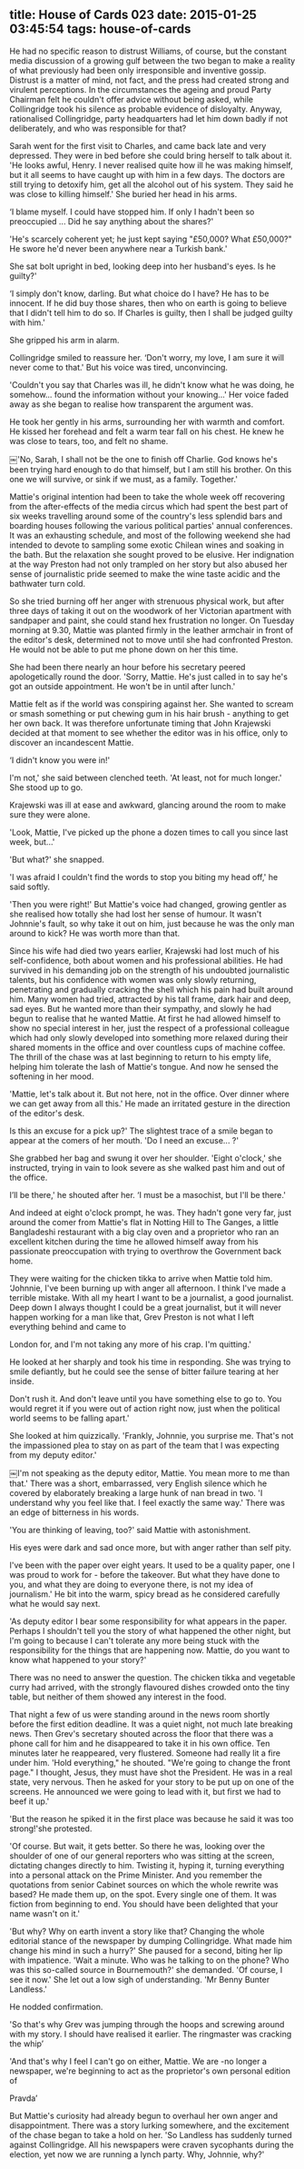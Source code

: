 title: House of Cards 023
date: 2015-01-25 03:45:54
tags: house-of-cards
---

He had no specific reason to distrust Williams, of course, but the constant media discussion of a growing gulf between the two began to make a reality of what previously had been only irresponsible and inventive gossip. Distrust is a matter of mind, not fact, and the press had created strong and virulent perceptions. In the circumstances the ageing and proud Party Chairman felt he couldn't offer advice without being asked, while Collingridge took his silence as probable evidence of disloyalty. Anyway, rationalised Collingridge, party headquarters had let him down badly if not deliberately, and who was responsible for that?

Sarah went for the first visit to Charles, and came back late and very depressed. They were in bed before she could bring herself to talk about it. 'He looks awful, Henry. I never realised quite how ill he was making himself, but it all seems to have caught up with him in a few days. The doctors are still trying to detoxify him, get all the alcohol out of his system. They said he was close to killing himself.' She buried her head in his arms.

‘I blame myself. I could have stopped him. If only I hadn't been so preoccupied ... Did he say anything about the shares?'

'He's scarcely coherent yet; he just kept saying "£50,000? What £50,000?" He swore he'd never been anywhere near a Turkish bank.'

She sat bolt upright in bed, looking deep into her husband's eyes. Is he guilty?'

‘I simply don't know, darling. But what choice do I have? He has to be innocent. If he did buy those shares, then who on earth is going to believe that I didn't tell him to do so. If Charles is guilty, then I shall be judged guilty with him.'

She gripped his arm in alarm.

Collingridge smiled to reassure her. ‘Don't worry, my love, I am sure it will never come to that.' But his voice was tired, unconvincing.

'Couldn't you say that Charles was ill, he didn't know what he was doing, he somehow... found the information without your knowing...' Her voice faded away as she began to realise how transparent the argument was.

He took her gently in his arms, surrounding her with warmth and comfort. He kissed her forehead and felt a warm tear fall on his chest. He knew he was close to tears, too, and felt no shame.

￼'No, Sarah, I shall not be the one to finish off Charlie. God knows he's been trying hard enough to do that himself, but I am still his brother. On this one we will survive, or sink if we must, as a family. Together.'

Mattie's original intention had been to take the whole week off recovering from the after-effects of the media circus which had spent the best part of six weeks travelling around some of the country's less splendid bars and boarding houses following the various political parties' annual conferences. It was an exhausting schedule, and most of the following weekend she had intended to devote to sampling some exotic Chilean wines and soaking in the bath. But the relaxation she sought proved to be elusive. Her indignation at the way Preston had not only trampled on her story but also abused her sense of journalistic pride seemed to make the wine taste acidic and the bathwater turn cold.

So she tried burning off her anger with strenuous physical work, but after three days of taking it out on the woodwork of her Victorian apartment with sandpaper and paint, she could stand hex frustration no longer. On Tuesday morning at 9.30, Mattie was planted firmly in the leather armchair in front of the editor's desk, determined not to move until she had confronted Preston. He would not be able to put me phone down on her this time.

She had been there nearly an hour before his secretary peered apologetically round the door. 'Sorry, Mattie. He's just called in to say he's got an outside appointment. He won't be in until after lunch.'

Mattie felt as if the world was conspiring against her. She wanted to scream or smash something or put chewing gum in his hair brush - anything to get her own back. It was therefore unfortunate timing that John Krajewski decided at that moment to see whether the editor was in his office, only to discover an incandescent Mattie.

‘I didn't know you were in!'

I'm not,' she said between clenched teeth. 'At least, not for much longer.' She stood up to go.

Krajewski was ill at ease and awkward, glancing around the room to make sure they were alone.

'Look, Mattie, I've picked up the phone a dozen times to call you since last week, but...'

'But what?' she snapped.

'I was afraid I couldn't find the words to stop you biting my head off,' he said softly.

'Then you were right!' But Mattie's voice had changed, growing gentler as she realised how totally she had lost her sense of humour. It wasn't Johnnie's fault, so why take it out on him, just because he was the only man around to kick? He was worth more than that.

Since his wife had died two years earlier, Krajewski had lost much of his self-confidence, both about women and his professional abilities. He had survived in his demanding job on the strength of his undoubted journalistic talents, but his confidence with women was only slowly returning, penetrating and gradually cracking the shell which his pain had built around him. Many women had tried, attracted by his tall frame, dark hair and deep, sad eyes. But he wanted more than their sympathy, and slowly he had begun to realise that he wanted Mattie. At first he had allowed himself to show no special interest in her, just the respect of a professional colleague which had only slowly developed into something more relaxed during their shared moments in the office and over countless cups of machine coffee. The thrill of the chase was at last beginning to return to his empty life, helping him tolerate the lash of Mattie's tongue. And now he sensed the softening in her mood.

'Mattie, let's talk about it. But not here, not in the office. Over dinner where we can get away from all this.' He made an irritated gesture in the direction of the editor's desk.

Is this an excuse for a pick up?' The slightest trace of a smile began to appear at the comers of her mouth. 'Do I need an excuse... ?'

She grabbed her bag and swung it over her shoulder. 'Eight o'clock,' she instructed, trying in vain to look severe as she walked past him and out of the office.

I’ll be there,' he shouted after her. ‘I must be a masochist, but I'll be there.'

And indeed at eight o'clock prompt, he was. They hadn't gone very far, just around the comer from Mattie's flat in Notting Hill to The Ganges, a little Bangladeshi restaurant with a big clay oven and a proprietor who ran an excellent kitchen during the time he allowed himself away from his passionate preoccupation with trying to overthrow the Government back home.

They were waiting for the chicken tikka to arrive when Mattie told him. ‘Johnnie, I've been burning up with anger all afternoon. I think I've made a terrible mistake. With all my heart I want to be a journalist, a good journalist. Deep down I always thought I could be a great journalist, but it will never happen working for a man like that, Grev Preston is not what I left everything behind and came to

London for, and I'm not taking any more of his crap. I'm quitting.'

He looked at her sharply and took his time in responding. She was trying to smile defiantly, but he could see the sense of bitter failure tearing at her inside.

Don't rush it. And don't leave until you have something else to go to. You would regret it if you were out of action right now, just when the political world seems to be falling apart.'

She looked at him quizzically. 'Frankly, Johnnie, you surprise me. That's not the impassioned plea to stay on as part of the team that I was expecting from my deputy editor.'

￼I'm not speaking as the deputy editor, Mattie. You mean more to me than that.' There was a short, embarrassed, very English silence which he covered by elaborately breaking a large hunk of nan bread in two. 'I understand why you feel like that. I feel exactly the same way.' There was an edge of bitterness in his words.

'You are thinking of leaving, too?' said Mattie with astonishment.

His eyes were dark and sad once more, but with anger rather than self pity.

I've been with the paper over eight years. It used to be a quality paper, one I was proud to work for - before the takeover. But what they have done to you, and what they are doing to everyone there, is not my idea of journalism.' He bit into the warm, spicy bread as he considered carefully what he would say next.

'As deputy editor I bear some responsibility for what appears in the paper. Perhaps I shouldn't tell you the story of what happened the other night, but I'm going to because I can't tolerate any more being stuck with the responsibility for the things that are happening now. Mattie, do you want to know what happened to your story?'

There was no need to answer the question. The chicken tikka and vegetable curry had arrived, with the strongly flavoured dishes crowded onto the tiny table, but neither of them showed any interest in the food.

That night a few of us were standing around in the news room shortly before the first edition deadline. It was a quiet night, not much late breaking news. Then Grev's secretary shouted across the floor that there was a phone call for him and he disappeared to take it in his own office. Ten minutes later he reappeared, very flustered. Someone had really lit a fire under him. 'Hold everything," he shouted. "We're going to change the front page." I thought, Jesus, they must have shot the President. He was in a real state, very nervous. Then he asked for your story to be put up on one of the screens. He announced we were going to lead with it, but first we had to beef it up.'

'But the reason he spiked it in the first place was because he said it was too strong!'she protested.

'Of course. But wait, it gets better. So there he was, looking over the shoulder of one of our general reporters who was sitting at the screen, dictating changes directly to him. Twisting it, hyping it, turning everything into a personal attack on the Prime Minister. And you remember the quotations from senior Cabinet sources on which the whole rewrite was based? He made them up, on the spot. Every single one of them. It was fiction from beginning to end. You should have been delighted that your name wasn't on it.'

'But why? Why on earth invent a story like that? Changing the whole editorial stance of the newspaper by dumping Collingridge. What made him change his mind in such a hurry?' She paused for a second, biting her lip with impatience. 'Wait a minute. Who was he talking to on the phone? Who was this so-called source in Bournemouth?' she demanded. 'Of course, I see it now.' She let out a low sigh of understanding. 'Mr Benny Bunter Landless.'

He nodded confirmation.

'So that's why Grev was jumping through the hoops and screwing around with my story. I should have realised it earlier. The ringmaster was cracking the whip’

'And that's why I feel I can't go on either, Mattie. We are -no longer a newspaper, we're beginning to act as the proprietor's own personal edition of

Pravda’

But Mattie's curiosity had already begun to overhaul her own anger and disappointment. There was a story lurking somewhere, and the excitement of the chase began to take a hold on her. 'So Landless has suddenly turned against Collingridge. All his newspapers were craven sycophants during the election, yet now we are running a lynch party. Why, Johnnie, why?'

